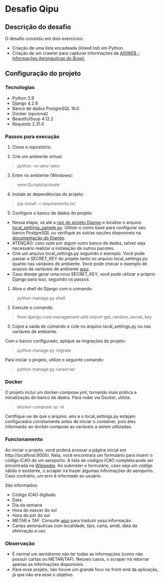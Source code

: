 # Desafio Qipu

## Descrição do desafio
O desafio consistiu em dois exercícios:
* Criação de uma lista encadeada (linked list) em Python.
* Criação de um crawler para capturar informações da [AISWEB - Informações Aeronáuticas do Brasil.](https://aisweb.decea.mil.br/)

## Configuração do projeto

### Tecnologias
- Python 3.9
- Django 4.2.6
- Banco de dados PostgreSQL 16.0
- Docker (opcional)
- BeautifulSoup 4.12.2
- Requests 2.31.0

### Passos para execução

1. Clone o repositório.

2. Crie um ambiente virtual:
> python -m venv venv

3. Entre no ambiente (Windows):
> venv\Scripts\activate

4. Instale as dependências do projeto:
> pip install -r requirements.txt

5. Configure o banco de dados do projeto:  

* Nessa etapa, vá até a [raiz do projeto Django](qipu) e localize o arquivo [local_settings_sample.py](qipu/local_settings_sample.py). Utilize-o como base para configurar seu banco PostgreSQL ou verifique as outras opções disponíveis na [documentação do Django](https://docs.djangoproject.com/en/4.2/ref/databases/).
* ATENÇÃO: caso opte por algum outro banco de dados, talvez seja necessário realizar a instalação de outros pacotes.
* Crie um arquivo local_settings.py seguindo o exemplo. Você pode passar a SECRET_KEY do projeto tanto no arquivo local_settings.py quanto nas variáveis de ambiente. Você pode checar o exemplo de arquivo de variáveis de ambiente [aqui](.env_example).
* Caso deseje gerar uma nova SECRET_KEY, você pode utilizar o próprio Django para isso, seguindo os passos:
1. Abra o shell do Django com o comando:
> python manage.py shell

2. Execute o comando:
> from django.core.management.utils import get_random_secret_key

3. Copie a saída do comando e cole no arquivo local_settings.py ou nas variáveis de ambiente.

Com o banco configurado, aplique as migrações do projeto:
> python manage.py migrate

Para iniciar o projeto, utilize o seguinte comando:
> python manage.py runserver

### Docker
O projeto inclui um docker-compose.yml, tornando mais prática a inicialização do banco de dados. Para rodar via Docker, utilize:
> docker-compose up -d

Certifique-se de que o arquivo .env e o local_settings.py estejam configurados corretamente antes de iniciar o container, pois eles informarão ao docker-compose as variáveis a serem utilizadas.

### Funcionamento
Ao iniciar o projeto, você poderá acessar a página inicial em http://localhost:8000/. Nela, você encontrará um formulário para inserir o código ICAO de um aeroporto. 
A lista de códigos ICAO completa pode ser encontrada na [Wikipedia](https://pt.wikipedia.org/wiki/Lista_de_aeroportos_do_Brasil_por_c%C3%B3digo_aeroportu%C3%A1rio_ICAO).
Ao submeter o formulário, caso seja um código válido e existente, o scraper irá trazer algumas informações do aeroporto. Caso contrário, um erro é informado ao usuário.

São informados:
* Código ICAO digitado
* Data 
* Dia da semana
* Hora do nascer do sol
* Hora do pôr do sol
* METAR e TAF. Consulte [aqui](https://ajuda.decea.mil.br/base-de-conhecimento/como-decodificar-o-metar-e-o-speci/) para traduzir essa informação.
* Cartas aeronáuticas com localidade, tipo, carta, amdt, data da efetivação e uso

### Observação
* É normal um aeródromo não ter todas as informações (como não possuir cartas ou METAR/TAF). Nesses casos, o scraper irá retornar apenas as informações disponíveis.
* Para esse projeto, não houve um grande foco no front-end da aplicação, já que não era esse o objetivo.
